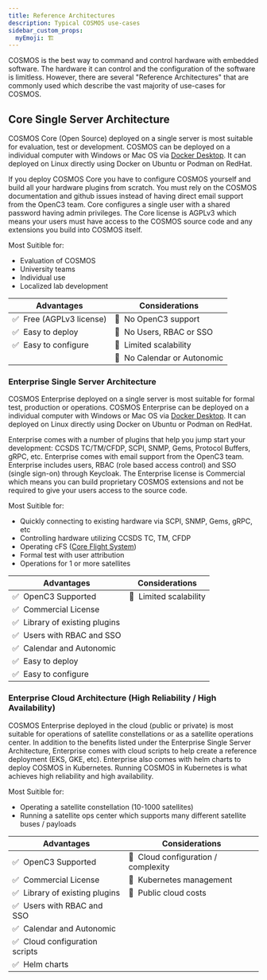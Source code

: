 ```yaml
---
title: Reference Architectures
description: Typical COSMOS use-cases
sidebar_custom_props:
  myEmoji: 🏗️
---
```


COSMOS is the best way to command and control hardware with embedded software. The hardware it can control and the configuration of the software is limitless. However, there are several "Reference Architectures" that are commonly used which describe the vast majority of use-cases for COSMOS.

## Core Single Server Architecture

COSMOS Core (Open Source) deployed on a single server is most suitable for evaluation, test or development. COSMOS can be deployed on a individual computer with Windows or Mac OS via [Docker Desktop](https://docs.docker.com/desktop/). It can deployed on Linux directly using Docker on Ubuntu or Podman on RedHat.

If you deploy COSMOS Core you have to configure COSMOS yourself and build all your hardware plugins from scratch. You must rely on the COSMOS documentation and github issues instead of having direct email support from the OpenC3 team. Core configures a single user with a shared password having admin privileges. The Core license is AGPLv3 which means your users must have access to the COSMOS source code and any extensions you build into COSMOS itself.

Most Suitible for:

- Evaluation of COSMOS
- University teams
- Individual use
- Localized lab development

| Advantages                          | Considerations                         |
| ----------------------------------- | -------------------------------------- |
| ✅&nbsp;&nbsp;Free (AGPLv3 license) | 🤔&nbsp;&nbsp;No OpenC3 support        |
| ✅&nbsp;&nbsp;Easy to deploy        | 🤔&nbsp;&nbsp;No Users, RBAC or SSO    |
| ✅&nbsp;&nbsp;Easy to configure     | 🤔&nbsp;&nbsp;Limited scalability      |
|                                     | 🤔&nbsp;&nbsp;No Calendar or Autonomic |

### Enterprise Single Server Architecture

COSMOS Enterprise deployed on a single server is most suitable for formal test, production or operations. COSMOS Enterprise can be deployed on a individual computer with Windows or Mac OS via [Docker Desktop](https://docs.docker.com/desktop/). It can deployed on Linux directly using Docker on Ubuntu or Podman on RedHat.

Enterprise comes with a number of plugins that help you jump start your development: CCSDS TC/TM/CFDP, SCPI, SNMP, Gems, Protocol Buffers, gRPC, etc. Enterprise comes with email support from the OpenC3 team. Enterprise includes users, RBAC (role based access control) and SSO (single sign-on) through Keycloak. The Enterprise license is Commercial which means you can build proprietary COSMOS extensions and not be required to give your users access to the source code.

Most Suitible for:

- Quickly connecting to existing hardware via SCPI, SNMP, Gems, gRPC, etc
- Controlling hardware utilizing CCSDS TC, TM, CFDP
- Operating cFS ([Core Flight System](https://etd.gsfc.nasa.gov/capabilities/core-flight-system/))
- Formal test with user attribution
- Operations for 1 or more satellites

| Advantages                                | Considerations                    |
| ----------------------------------------- | --------------------------------- |
| ✅&nbsp;&nbsp;OpenC3 Supported            | 🤔&nbsp;&nbsp;Limited scalability |
| ✅&nbsp;&nbsp;Commercial License          |                                   |
| ✅&nbsp;&nbsp;Library of existing plugins |                                   |
| ✅&nbsp;&nbsp;Users with RBAC and SSO     |                                   |
| ✅&nbsp;&nbsp;Calendar and Autonomic      |                                   |
| ✅&nbsp;&nbsp;Easy to deploy              |                                   |
| ✅&nbsp;&nbsp;Easy to configure           |                                   |

### Enterprise Cloud Architecture (High Reliability / High Availability)

COSMOS Enterprise deployed in the cloud (public or private) is most suitable for operations of satellite constellations or as a satellite operations center. In addition to the benefits listed under the Enterprise Single Server Architecture, Enterprise comes with cloud scripts to help create a reference deployment (EKS, GKE, etc). Enterprise also comes with helm charts to deploy COSMOS in Kubernetes. Running COSMOS in Kubernetes is what achieves high reliability and high availability.

Most Suitible for:

- Operating a satellite constellation (10-1000 satellites)
- Running a satellite ops center which supports many different satellite buses / payloads

| Advantages                                | Considerations                                 |
| ----------------------------------------- | ---------------------------------------------- |
| ✅&nbsp;&nbsp;OpenC3 Supported            | 🤔&nbsp;&nbsp;Cloud configuration / complexity |
| ✅&nbsp;&nbsp;Commercial License          | 🤔&nbsp;&nbsp;Kubernetes management            |
| ✅&nbsp;&nbsp;Library of existing plugins | 🤔&nbsp;&nbsp;Public cloud costs               |
| ✅&nbsp;&nbsp;Users with RBAC and SSO     |                                                |
| ✅&nbsp;&nbsp;Calendar and Autonomic      |                                                |
| ✅&nbsp;&nbsp;Cloud configuration scripts |                                                |
| ✅&nbsp;&nbsp;Helm charts                 |                                                |

